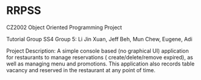 # RRPSS

CZ2002 Object Oriented Programming Project 

Tutorial Group SS4 Group 5: Li Jin Xuan, Jeff Beh, Mun Chew, Eugene, Adi

Project Description: A simple console based (no graphical UI) application for restaurants to manage reservations ( create/delete/remove expired), as well as managing menu 
                      and promotions. This application also records table vacancy and reserved in the restaurant at any point of time.
